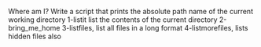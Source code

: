 Where am I? 
Write a script that prints the absolute path name of the current working directory
1-listit list the contents of the current directory
2-bring_me_home
3-listfiles, list all files in a long format
4-listmorefiles, lists hidden files also
